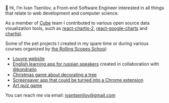 👋 Hi, I’m Ivan Tsenilov, a Front-end Software Engineer interested in all things that relate to web development and computer science.

As a member of [Cube](https://cube.dev?ref=eco-readme) team I contributed to various open source data visualization tools, such as [react-chartjs-2](https://github.com/reactchartjs/react-chartjs-2), [react-google-charts](https://github.com/RakanNimer/react-google-charts) and [chartist](https://github.com/chartist-js/chartist/).

Some of the pet projects I created in my spare time or during various courses organized by [the Rolling Scopes School](https://rs.school/):
- [Louvre website](https://rolling-scopes-school.github.io/arantiryo-JSFE2021Q3/museum-dom/)
- [English learning app for russian speakers](https://rs-lang-team38.netlify.app/) created in collaboration with [@kondratio](https://github.com/kondratio)
- [Christmas game about decorating a tree](https://rolling-scopes-school.github.io/arantiryo-JSFE2021Q3/christmas-task)
- [Screensaver app that could be turned into a Chrome extension](https://rolling-scopes-school.github.io/arantiryo-JSFE2021Q3/momentum/)
- [Art quiz game](https://rolling-scopes-school.github.io/arantiryo-JSFE2021Q3/art-quiz/)

You can reach me via email: ivantsenilov@gmail.com
